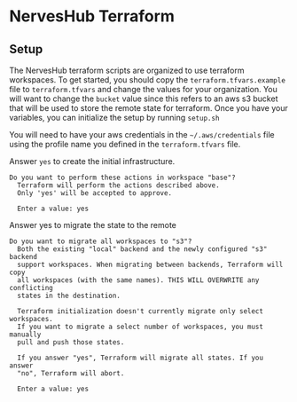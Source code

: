 # NervesHub Terraform

## Setup

The NervesHub terraform scripts are organized to use terraform workspaces.
To get started, you should copy the `terraform.tfvars.example` file to
`terraform.tfvars` and change the values for your organization. You will
want to change the `bucket` value since this refers to an aws s3 bucket
that will be used to store the remote state for terraform. Once you have
your variables, you can initialize the setup by running `setup.sh`

You will need to have your aws credentials in the `~/.aws/credentials` file
using the profile name you defined in the `terraform.tfvars` file.

Answer `yes` to create the initial infrastructure.

```text
Do you want to perform these actions in workspace "base"?
  Terraform will perform the actions described above.
  Only 'yes' will be accepted to approve.

  Enter a value: yes
```

Answer yes to migrate the state to the remote

```text
Do you want to migrate all workspaces to "s3"?
  Both the existing "local" backend and the newly configured "s3" backend
  support workspaces. When migrating between backends, Terraform will copy
  all workspaces (with the same names). THIS WILL OVERWRITE any conflicting
  states in the destination.

  Terraform initialization doesn't currently migrate only select workspaces.
  If you want to migrate a select number of workspaces, you must manually
  pull and push those states.

  If you answer "yes", Terraform will migrate all states. If you answer
  "no", Terraform will abort.

  Enter a value: yes
```
